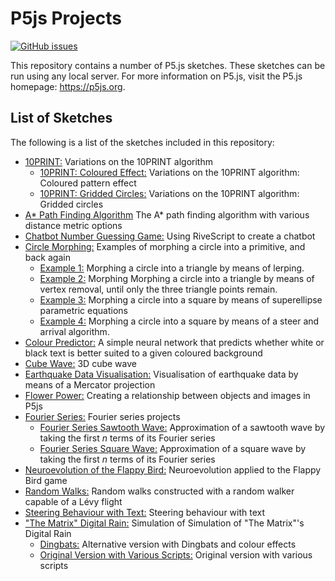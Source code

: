 # P5js Projects
[![GitHub issues](https://img.shields.io/github/issues/Carla-de-Beer/P5js-Projects.svg?style=flat-square)](https://github.com/Carla-de-Beer/P5js-Projects/issues)

This repository contains a number of P5.js sketches. These sketches can be run using any local server.
For more information on P5.js, visit the P5.js homepage: https://p5js.org.

## List of Sketches

The following is a list of the sketches included in this repository:

* [10PRINT:](https://github.com/Carla-de-Beer/P5js-Projects/tree/master/10-print) Variations on the 10PRINT algorithm
  * [10PRINT: Coloured Effect:](https://github.com/Carla-de-Beer/P5js-Projects/tree/master/10-print/10-print-coloured-effect) Variations on the 10PRINT algorithm: Coloured pattern effect
  * [10PRINT: Gridded Circles:](https://github.com/Carla-de-Beer/P5js-Projects/tree/master/10-print/10-print-gridded-circles) Variations on the 10PRINT algorithm: Gridded circles
* [A* Path Finding Algorithm](https://github.com/Carla-de-Beer/P5js-Projects/tree/master/a*-path-finding-algorithm) The A* path finding algorithm with various distance metric options
* [Chatbot Number Guessing Game:](https://github.com/Carla-de-Beer/P5js-Projects/tree/master/chatbot-number-guessing-game) Using RiveScript to create a chatbot
* [Circle Morphing:](https://github.com/Carla-de-Beer/P5js-Projects/tree/master/circle-morphing) Examples of morphing a circle into a primitive, and back again
  * [Example 1:](https://github.com/Carla-de-Beer/P5js-Projects/blob/master/circle-morphing/circle-morph-lerp/sketch.js) Morphing a circle into a triangle by means of lerping.
  * [Example 2:](https://github.com/Carla-de-Beer/P5js-Projects/blob/master/circle-morphing/circle-morph-vertex-removal/sketch.js) Morphing Morphing a circle into a triangle by means of vertex removal, until only the three triangle points remain.
  * [Example 3:](https://github.com/Carla-de-Beer/P5js-Projects/blob/master/circle-morphing/circle-morph-super-ellipse/sketch.js) Morphing a circle into a square by means of superellipse parametric equations
  * [Example 4:](https://github.com/Carla-de-Beer/P5js-Projects/blob/master/circle-morphing/circle-morph-steer/sketch.js) Morphing a circle into a square by means of a steer and arrival algorithm.
* [Colour Predictor:](https://github.com/Carla-de-Beer/P5js-Projects/tree/master/colour-predictor) A simple neural network that predicts whether white or black text is better suited to a given coloured background
* [Cube Wave:](https://github.com/Carla-de-Beer/P5js-Projects/tree/master/cube-wave) 3D cube wave
* [Earthquake Data Visualisation:](https://github.com/Carla-de-Beer/P5js-Projects/tree/master/earthquake-data-visualisation) Visualisation of earthquake data by means of a Mercator projection
* [Flower Power:](https://github.com/Carla-de-Beer/P5js-Projects/tree/master/flower-power) Creating a relationship between objects and images in P5js
* [Fourier Series:](https://github.com/Carla-de-Beer/P5js-Projects/tree/master/fourier-series) Fourier series projects
	* [Fourier Series Sawtooth Wave:](https://github.com/Carla-de-Beer/p5js-projects/tree/master/fourier-series/fourier-series-sawtooth) Approximation of a sawtooth wave by taking the first *n* terms of its Fourier series
	* [Fourier Series Square Wave:](https://github.com/Carla-de-Beer/p5js-projects/tree/master/fourier-series/fourier-series-square) Approximation of a square wave by taking the first *n* terms of its Fourier series
* [Neuroevolution of the Flappy Bird:](https://github.com/Carla-de-Beer/P5js-Projects/tree/master/neuroevolution-flappy-bird) Neuroevolution applied to the Flappy Bird game
* [Random Walks:](https://github.com/Carla-de-Beer/P5js-Projects/tree/master/random-walk) Random walks constructed with a random walker capable of a Lévy flight
* [Steering Behaviour with Text:](https://github.com/Carla-de-Beer/P5js-Projects/tree/master/steering-behaviour-with-text) Steering behaviour with text
* ["The Matrix" Digital Rain:](https://github.com/Carla-de-Beer/P5js-Projects/tree/master/the-matrix-digital-rain) Simulation of Simulation of "The Matrix"'s Digital Rain
  * [Dingbats:](https://github.com/Carla-de-Beer/P5js-Projects/tree/master/the-matrix-digital-rain/dingbats) Alternative version with Dingbats and colour effects
  * [Original Version with Various Scripts:](https://github.com/Carla-de-Beer/P5js-Projects/tree/master/the-matrix-digital-rain/original-version-with-various-scripts) Original version with various scripts
